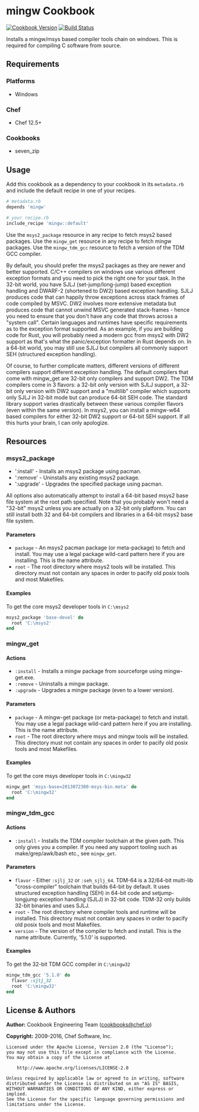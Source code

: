 # mingw Cookbook

[![Cookbook Version](http://img.shields.io/cookbook/v/mingw.svg)][cookbook] [![Build Status](http://img.shields.io/travis/chef-cookbooks/mingw.svg?branch=master)][travis]

Installs a mingw/msys based compiler tools chain on windows. This is required for compiling C software from source.

## Requirements

### Platforms

- Windows

### Chef

- Chef 12.5+

### Cookbooks

- seven_zip

## Usage

Add this cookbook as a dependency to your cookbook in its `metadata.rb` and include the default recipe in one of your recipes.

```ruby
# metadata.rb
depends 'mingw'
```

```ruby
# your recipe.rb
include_recipe 'mingw::default'
```

Use the `msys2_package` resource in any recipe to fetch msys2 based packages. Use the `mingw_get` resource in any recipe to fetch mingw packages. Use the `mingw_tdm_gcc` resource to fetch a version of the TDM GCC compiler.

By default, you should prefer the msys2 packages as they are newer and better supported. C/C++ compilers on windows use various different exception formats and you need to pick the right one for your task. In the 32-bit world, you have SJLJ (set-jump/long-jump) based exception handling and DWARF-2 (shortened to DW2) based exception handling. SJLJ produces code that can happily throw exceptions across stack frames of code compiled by MSVC. DW2 involves more extensive metadata but produces code that cannot unwind MSVC generated stack-frames - hence you need to ensure that you don't have any code that throws across a "system call". Certain languages and runtimes have specific requirements as to the exception format supported. As an example, if you are building code for Rust, you will probably need a modern gcc from msys2 with DW2 support as that's what the panic/exception formatter in Rust depends on. In a 64-bit world, you may still use SJLJ but compilers all commonly support SEH (structured exception handling).

Of course, to further complicate matters, different versions of different compilers support different exception handling. The default compilers that come with mingw_get are 32-bit only compilers and support DW2\. The TDM compilers come in 3 flavors: a 32-bit only version with SJLJ support, a 32-bit only version with DW2 support and a "multilib" compiler which supports only SJLJ in 32-bit mode but can produce 64-bit SEH code. The standard library support varies drastically between these various compiler flavors (even within the same version). In msys2, you can install a mingw-w64 based compilers for either 32-bit DW2 support or 64-bit SEH support. If all this hurts your brain, I can only apologize.

## Resources

### msys2_package

- ':install' - Installs an msys2 package using pacman.
- ':remove' - Uninstalls any existing msys2 package.
- ':upgrade' - Upgrades the specified package using pacman.

All options also automatically attempt to install a 64-bit based msys2 base file system at the root path specified. Note that you probably won't need a "32-bit" msys2 unless you are actually on a 32-bit only platform. You can still install both 32 and 64-bit compilers and libraries in a 64-bit msys2 base file system.

#### Parameters

- `package` - An msys2 pacman package (or meta-package) to fetch and install. You may use a legal package wild-card pattern here if you are installing. This is the name attribute.
- `root` - The root directory where msys2 tools will be installed. This directory must not contain any spaces in order to pacify old posix tools and most Makefiles.

#### Examples

To get the core msys2 developer tools in `C:\msys2`

```ruby
msys2_package 'base-devel' do
  root 'C:\msys2'
end
```

### mingw_get

#### Actions

- `:install` - Installs a mingw package from sourceforge using mingw-get.exe.
- `:remove` - Uninstalls a mingw package.
- `:upgrade` - Upgrades a mingw package (even to a lower version).

#### Parameters

- `package` - A mingw-get package (or meta-package) to fetch and install. You may use a legal package wild-card pattern here if you are installing. This is the name attribute.
- `root` - The root directory where msys and mingw tools will be installed. This directory must not contain any spaces in order to pacify old posix tools and most Makefiles.

#### Examples

To get the core msys developer tools in `C:\mingw32`

```ruby
mingw_get 'msys-base=2013072300-msys-bin.meta' do
  root 'C:\mingw32'
end
```

### mingw_tdm_gcc

#### Actions

- `:install` - Installs the TDM compiler toolchain at the given path. This only gives you a compiler. If you need any support tooling such as make/grep/awk/bash etc., see `mingw_get`.

#### Parameters

- `flavor` - Either `:sjlj_32` or `:seh_sjlj_64`. TDM-64 is a 32/64-bit multi-lib "cross-compiler" toolchain that builds 64-bit by default. It uses structured exception handling (SEH) in 64-bit code and setjump-longjump exception handling (SJLJ) in 32-bit code. TDM-32 only builds 32-bit binaries and uses SJLJ.
- `root` - The root directory where compiler tools and runtime will be installed. This directory must not contain any spaces in order to pacify old posix tools and most Makefiles.
- `version` - The version of the compiler to fetch and install. This is the name attribute. Currently, '5.1.0' is supported.

#### Examples

To get the 32-bit TDM GCC compiler in `C:\mingw32`

```ruby
mingw_tdm_gcc '5.1.0' do
  flavor :sjlj_32
  root 'C:\mingw32'
end
```

## License & Authors

**Author:** Cookbook Engineering Team ([cookbooks@chef.io](mailto:cookbooks@chef.io))

**Copyright:** 2009-2016, Chef Software, Inc.

```
Licensed under the Apache License, Version 2.0 (the "License");
you may not use this file except in compliance with the License.
You may obtain a copy of the License at

    http://www.apache.org/licenses/LICENSE-2.0

Unless required by applicable law or agreed to in writing, software
distributed under the License is distributed on an "AS IS" BASIS,
WITHOUT WARRANTIES OR CONDITIONS OF ANY KIND, either express or implied.
See the License for the specific language governing permissions and
limitations under the License.
```

[cookbook]: https://supermarket.chef.io/cookbooks/mingw
[travis]: http://travis-ci.org/chef-cookbooks/mingw
